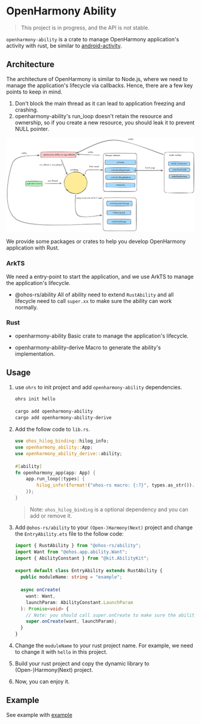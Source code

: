 # OpenHarmony Ability

> This project is in progress, and the API is not stable.

`openharmony-ability` is a crate to manage OpenHarmony application's activity with rust, be similar to [android-activity](https://github.com/rust-mobile/android-activity).

## Architecture

The architecture of OpenHarmony is similar to Node.js, where we need to manage the application's lifecycle via callbacks. Hence, there are a few key points to keep in mind.

1. Don't block the main thread as it can lead to application freezing and crashing.
2. openharmony-ability's run_loop doesn't retain the resource and ownership, so if you create a new resource, you should leak it to prevent NULL pointer.

![Architecture](/fixtures/openharmony-ability.png)

We provide some packages or crates to help you develop OpenHarmony application with Rust.

### ArkTS

We need a entry-point to start the application, and we use ArkTS to manage the application's lifecycle.

- @ohos-rs/ability
  All of ability need to extend `RustAbility` and all lifecycle need to call `super.xx` to make sure the ability can work normally.

### Rust
- openharmony-ability
  Basic crate to manage the application's lifecycle.

- openharmony-ability-derive
  Macro to generate the ability's implementation.

## Usage

1. use `ohrs` to init project and add `openharmony-ability` dependencies.

   ```bash
   ohrs init hello

   cargo add openharmony-ability
   cargo add openharmony-ability-derive
   ```

2. Add the follow code to `lib.rs`.

   ```rust
   use ohos_hilog_binding::hilog_info;
   use openharmony_ability::App;
   use openharmony_ability_derive::ability;

   #[ability]
   fn openharmony_app(app: App) {
       app.run_loop(|types| {
           hilog_info!(format!("ohos-rs macro: {:?}", types.as_str()).as_str());
       });
   }
   ```

   > Note: `ohos_hilog_binding` is a optional dependency and you can add or remove it.

3. Add `@ohos-rs/ability` to your `(Open-)Harmony(Next)` project and change the `EntryAbility.ets` file to the follow code:

   ```ts
   import { RustAbility } from "@ohos-rs/ability";
   import Want from "@ohos.app.ability.Want";
   import { AbilityConstant } from "@kit.AbilityKit";

   export default class EntryAbility extends RustAbility {
     public moduleName: string = "example";

     async onCreate(
       want: Want,
       launchParam: AbilityConstant.LaunchParam
     ): Promise<void> {
       // Note: you should call super.onCreate to make sure the ability can work normally.
       super.onCreate(want, launchParam);
     }
   }
   ```

4. Change the `moduleName` to your rust project name. For example, we need to change it with `hello` in this project.

5. Build your rust project and copy the dynamic library to (Open-)Harmony(Next) project.

6. Now, you can enjoy it.


## Example

See example with [example](./example/src/lib.rs)
